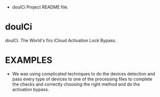  * doulCi Project README file.



doulCi
======

doulCi. The World's firs iCloud Activation Lock Bypass. 


EXAMPLES
========

- We was using complicated techniques to do the devices detection and pass every type of devices to one of the processing files to complete the checks and correctly choosing the right method and do the activation bypass.

